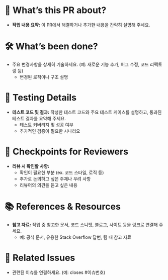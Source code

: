 # 🚀 What’s this PR about?

- **작업 내용 요약:** 이 PR에서 해결하거나 추가한 내용을 간략히 설명해 주세요.

# 🛠️ What’s been done?

- 주요 변경사항을 상세히 기술하세요. (예: 새로운 기능 추가, 버그 수정, 코드 리팩토링 등)
  - 변경된 로직이나 구조 설명

# 🧪 Testing Details

- **테스트 코드 및 결과:** 작성한 테스트 코드와 주요 테스트 케이스를 설명하고, 통과된 테스트 결과를 요약해 주세요.
  - 테스트 커버리지 및 성공 여부
  - 추가적인 검증이 필요한 시나리오

# 👀 Checkpoints for Reviewers

- **리뷰 시 확인할 사항:**
  - 확인이 필요한 부분 (ex. 코드 스타일, 로직 등)
  - 추가로 논의하고 싶은 주제나 우려 사항
  - 리뷰어의 의견을 듣고 싶은 내용

# 📚 References & Resources

- **참고 자료:** 작업 중 참고한 문서, 코드 스니펫, 블로그, 사이트 등을 링크로 연결해 주세요.
  - 예: 공식 문서, 유용한 Stack Overflow 답변, 팀 내 참고 자료

# 🎯 Related Issues

- 관련된 이슈를 연결하세요. (예: closes #이슈번호)
